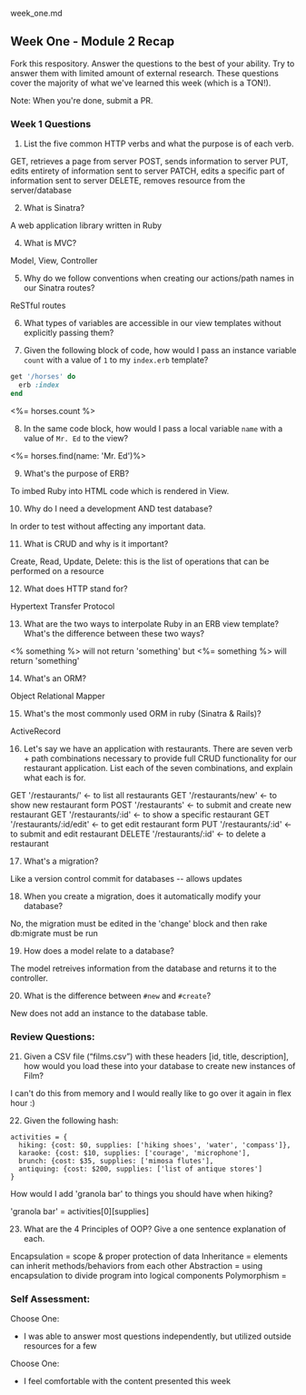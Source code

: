 week_one.md

## Week One - Module 2 Recap

Fork this respository. Answer the questions to the best of your ability. Try to answer them with limited amount of external research. These questions cover the majority of what we've learned this week (which is a TON!).

Note: When you're done, submit a PR.

### Week 1 Questions

1. List the five common HTTP verbs and what the purpose is of each verb.

GET, retrieves a page from server
POST, sends information to server
PUT, edits entirety of information sent to server
PATCH, edits a specific part of information sent to server
DELETE, removes resource from the server/database

2. What is Sinatra?

A web application library written in Ruby

4. What is MVC?

Model, View, Controller


5. Why do we follow conventions when creating our actions/path names in our Sinatra routes?

ReSTful routes

6. What types of variables are accessible in our view templates without explicitly passing them?



7. Given the following block of code, how would I pass an instance variable `count` with a value of `1` to my `index.erb` template?

  ```ruby
  get '/horses' do
    erb :index
  end
  ```


  <%= horses.count %>

8. In the same code block, how would I pass a local variable `name` with a value of `Mr. Ed` to the view?

<%= horses.find(name: 'Mr. Ed')%>

9. What's the purpose of ERB?

To imbed Ruby into HTML code which is rendered in View.

10. Why do I need a development AND test database?

In order to test without affecting any important data.

11. What is CRUD and why is it important?

Create, Read, Update, Delete: this is the list of operations that can be performed on a resource

12. What does HTTP stand for?

Hypertext Transfer Protocol

13. What are the two ways to interpolate Ruby in an ERB view template? What's the difference between these two ways?

<% something %> will not return 'something' but <%= something %> will return 'something'


14. What's an ORM?

Object Relational  Mapper


15. What's the most commonly used ORM in ruby (Sinatra & Rails)?

ActiveRecord


16. Let's say we have an application with restaurants. There are seven verb + path combinations necessary to provide full CRUD functionality for our restaurant application. List each of the seven combinations, and explain what each is for.

GET '/restaurants/'         <- to list all restaurants
GET '/restaurants/new'      <- to show new restaurant form
POST '/restaurants'         <- to submit and create new restaurant
GET '/restaurants/:id'      <- to show a specific restaurant
GET '/restaurants/:id/edit' <- to get edit restaurant form
PUT '/restaurants/:id'      <- to submit and edit restaurant
DELETE '/restaurants/:id'   <- to delete a restaurant

17. What's a migration?

Like a version control commit for databases -- allows updates


18. When you create a migration, does it automatically modify your database?

No, the migration must be edited in the 'change' block and then rake db:migrate must be run


19. How does a model relate to a database?

The model retreives information from the database and returns it to the controller.


20. What is the difference between `#new` and `#create`?

New does not add an instance to the database table.

### Review Questions:  
21. Given a CSV file (“films.csv”) with these headers [id, title, description], how would you load these into your database to create new instances of Film?  

I can't do this from memory and I would really like to go over it again in flex hour :)


22. Given the following hash:
```
activities = {
  hiking: {cost: $0, supplies: ['hiking shoes', 'water', 'compass']},
  karaoke: {cost: $10, supplies: ['courage', 'microphone'],
  brunch: {cost: $35, supplies: ['mimosa flutes'],
  antiquing: {cost: $200, supplies: ['list of antique stores']
}
```
How would I add 'granola bar' to things you should have when hiking?

'granola bar' = activities[0][supplies]


23. What are the 4 Principles of OOP? Give a one sentence explanation of each.

Encapsulation = scope & proper protection of data
Inheritance = elements can inherit methods/behaviors from each other
Abstraction = using encapsulation to divide program into logical components
Polymorphism =


### Self Assessment:
Choose One:

* I was able to answer most questions independently, but utilized outside resources for a few

Choose One:

* I feel comfortable with the content presented this week
